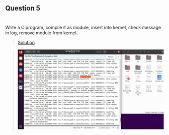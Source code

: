 
## Question 5
#
Write a C program, compile it as module, insert into kernel, check message in log, remove module from kernel.
>[Solution](./q3.sh)

>![Output Screenshot](./output1.jpg)
#